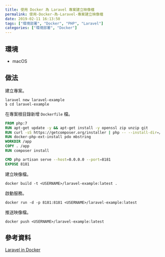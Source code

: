 ```yaml
---
title: 使用 Docker 為 Laravel 專案建立映像檔
permalink: 使用-Docker-為-Laravel-專案建立映像檔
date: 2019-02-11 16:13:50
tags: ["環境部署", "Docker", "PHP", "Laravel"]
categories: ["環境部署", "Docker"]
---
```


## 環境

- macOS

## 做法

建立專案。

```CMD
laravel new laravel-example
$ cd laravel-example
```

在專案根目錄新增 `Dockerfile` 檔。

```Dockerfile
FROM php:7
RUN apt-get update -y && apt-get install -y openssl zip unzip git
RUN curl -sS https://getcomposer.org/installer | php -- --install-dir=/usr/local/bin --filename=composer
RUN docker-php-ext-install pdo mbstring
WORKDIR /app
COPY . /app
RUN composer install

CMD php artisan serve --host=0.0.0.0 --port=8181
EXPOSE 8181
```

建立映像檔。

```CMD
docker build -t <USERNAME>/laravel-example:latest .
```

啟動服務。

```CMD
docker run -d -p 8181:8181 <USERNAME>/laravel-example:latest
```

推送映像檔。

```CMD
docker push <USERNAME>/laravel-example:latest
```

## 參考資料

[Laravel in Docker](https://buddy.works/guides/laravel-in-docker)
